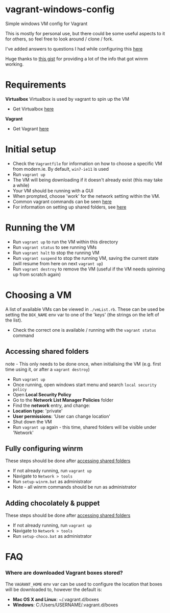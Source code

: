 # vagrant-windows-config
Simple windows VM config for Vagrant

This is mostly for personal use, but there could be some useful aspects to it for others, so feel free to look around / clone / fork.

I've added answers to questions I had while configuring this [here](#faq)

Huge thanks to [this gist](https://gist.github.com/andreptb/57e388df5e881937e62a) for providing a lot of the info that got winrm working.

# Requirements
**Virtualbox**
Virtualbox is used by vagrant to spin up the VM
- Get Virtualbox [here](https://www.virtualbox.org/)

**Vagrant**
- Get Vagrant [here](https://www.vagrantup.com/)

# Initial setup
- Check the `Vagrantfile` for information on how to choose a specific VM from modern.ie. By default, `win7-ie11` is used
- Run `vagrant up`
- The VM will being downloading if it doesn't already exist (this may take a while)
- Your VM should be running with a GUI
- When prompted, choose 'work' for the network setting within the VM.
- Common vagrant commands can be seen [here](#running-the-vm)
- For information on setting up shared folders, see [here](#accessing-shared-folders)

# Running the VM
- Run `vagrant up` to run the VM within this directory
- Run `vagrant status` to see running VMs
- Run `vagrant halt` to stop the running VM
- Run `vagrant suspend` to stop the running VM, saving the current state (will resume from here on next `vagrant up`)
- Run `vagrant destroy` to remove the VM (useful if the VM needs spinning up from scratch again)

# Choosing a VM
A list of available VMs can be viewed in `./vmList.rb`. These can be used be setting the `BOX_NAME` env var to one of the 'keys' (the strings on the left of the list).
- Check the correct one is available / running with the `vagrant status` command

## Accessing shared folders
note - This only needs to be done once, when initialising the VM (e.g. first time using it, or after a `vagrant destroy`)
- Run `vagrant up`
- Once running, open windows start menu and search `local security policy`
- Open **Local Security Policy**
- Go to the **Network List Manager Policies** folder
- Find the **network** entry, and change:
- **Location type**: 'private'
- **User permissions**: 'User can change location'
- Shut down the VM
- Run `vagrant up` again - this time, shared folders will be visible under 'Network'

## Fully configuring winrm
These steps should be done after [accessing shared folders](#accessing-shared-folders)
- If not already running, run `vagrant up`
- Navigate to `Network > tools`
- Run `setup-winrm.bat` as administrator
- Note - all winrm commands should be run as administrator

## Adding chocolately & puppet
These steps should be done after [accessing shared folders](#accessing-shared-folders)
- If not already running, run `vagrant up`
- Navigate to `Network > tools`
- Run `setup-choco.bat` as administrator

# FAQ
### Where are downloaded Vagrant boxes stored?
The `VAGRANT_HOME` env var can be used to configure the location that boxes will be downloaded to, however the default is:
- **Mac OS X and Linux**: ~/.vagrant.d/boxes
- **Windows**: C:/Users/USERNAME/.vagrant.d/boxes